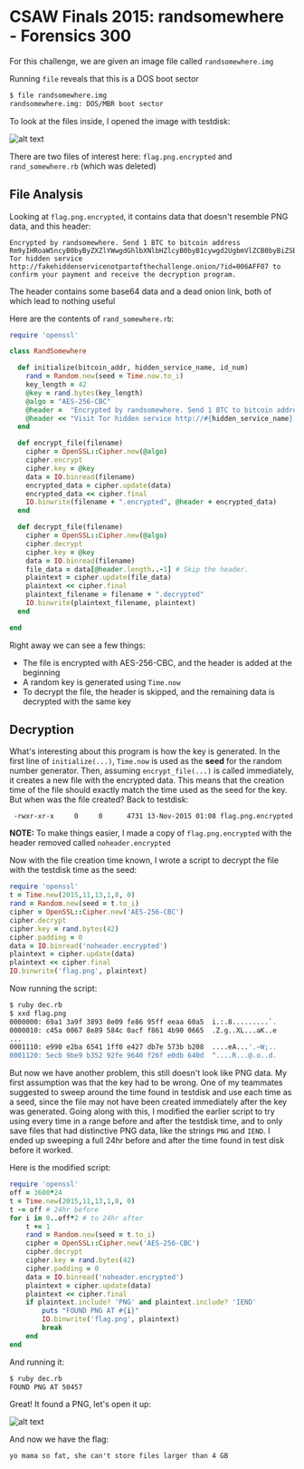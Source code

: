 # CSAW Finals 2015: randsomewhere - Forensics 300

For this challenge, we are given an image file called `randsomewhere.img`

Running `file` reveals that this is a DOS boot sector

```bash
$ file randsomewhere.img 
randsomewhere.img: DOS/MBR boot sector
```

To look at the files inside, I opened the image with testdisk:

![alt text](https://raw.githubusercontent.com/kareemroks101/CTF-Writeups/master/CSAW%2015%20Finals/for300%20-%20randsomewhere/testdisk.png "Testdisk Output")

There are two files of interest here: `flag.png.encrypted` and `rand_somewhere.rb` (which was deleted)

## File Analysis

Looking at `flag.png.encrypted`, it contains data that doesn't resemble PNG data, and this header:

```
Encrypted by randsomewhere. Send 1 BTC to bitcoin address Rm9yIHRoaW5ncyB0byByZXZlYWwgdGhlbXNlbHZlcyB0byB1cywgd2UgbmVlZCB0byBiZSByZWFkeSB0byBhYmFuZG9uIG91ciB2aWV3cyBhYm91dCB0aGVtLg==Visit Tor hidden service http://fakehiddenservicenotpartofthechallenge.onion/?id=006AFF07 to confirm your payment and receive the decryption program.
```

The header contains some base64 data and a dead onion link, both of which lead to nothing useful

Here are the contents of `rand_somewhere.rb`:

```ruby
require 'openssl'

class RandSomewhere

  def initialize(bitcoin_addr, hidden_service_name, id_num)
  	rand = Random.new(seed = Time.now.to_i)
    key_length = 42
    @key = rand.bytes(key_length)
    @algo = "AES-256-CBC"
    @header =  "Encrypted by randsomewhere. Send 1 BTC to bitcoin address #{bitcoin_addr}"
    @header << "Visit Tor hidden service http://#{hidden_service_name}.onion/?id=#{id_num} to confirm your payment and receive the decryption program."
  end

  def encrypt_file(filename)
    cipher = OpenSSL::Cipher.new(@algo)
    cipher.encrypt
    cipher.key = @key
    data = IO.binread(filename)  
    encrypted_data = cipher.update(data)
    encrypted_data << cipher.final
    IO.binwrite(filename + ".encrypted", @header + encrypted_data)
  end

  def decrypt_file(filename)
    cipher = OpenSSL::Cipher.new(@algo)
    cipher.decrypt
    cipher.key = @key
    data = IO.binread(filename)
    file_data = data[@header.length..-1] # Skip the header.
    plaintext = cipher.update(file_data)
    plaintext << cipher.final
    plaintext_filename = filename + ".decrypted"
    IO.binwrite(plaintext_filename, plaintext)
  end

end
```

Right away we can see a few things:
- The file is encrypted with AES-256-CBC, and the header is added at the beginning
- A random key is generated using `Time.now`
- To decrypt the file, the header is skipped, and the remaining data is decrypted with the same key

## Decryption

What's interesting about this program is how the key is generated. In the first line of `initialize(...)`, `Time.now` is used as the **seed** for the random number generator. Then, assuming `encrypt_file(...)` is called immediately, it creates a new file with the encrypted data. This means that the creation time of the file should exactly match the time used as the seed for the key. But when was the file created? Back to testdisk:

```
 -rwxr-xr-x     0     0      4731 13-Nov-2015 01:08 flag.png.encrypted
```

**NOTE:** To make things easier, I made a copy of `flag.png.encrypted` with the header removed called `noheader.encrypted`

Now with the file creation time known, I wrote a script to decrypt the file with the testdisk time as the seed:

```ruby
require 'openssl'
t = Time.new(2015,11,13,1,8, 0)
rand = Random.new(seed = t.to_i)
cipher = OpenSSL::Cipher.new('AES-256-CBC')
cipher.decrypt
cipher.key = rand.bytes(42)
cipher.padding = 0
data = IO.binread('noheader.encrypted')
plaintext = cipher.update(data)
plaintext << cipher.final
IO.binwrite('flag.png', plaintext)
```

Now running the script:

```bash
$ ruby dec.rb 
$ xxd flag.png
0000000: 69a1 3a9f 3893 8e09 fe86 95ff eeaa 60a5  i.:.8.........`.
0000010: c45a 0067 8e89 584c 0acf f861 4b90 0665  .Z.g..XL...aK..e
...
0001110: e990 e2ba 6541 1ff0 e427 db7e 573b b208  ....eA...'.~W;..
0001120: 5ecb 9be9 b352 92fe 9640 f26f e0db 640d  ^....R...@.o..d.
```

But now we have another problem, this still doesn't look like PNG data. My first assumption was that the key had to be wrong. One of my teammates suggested to sweep around the time found in testdisk and use each time as a seed, since the file may not have been created immediately after the key was generated. Going along with this, I modified the earlier script to try using every time in a range before and after the testdisk time, and to only save files that had distinctive PNG data, like the strings `PNG` and `IEND`. I ended up sweeping a full 24hr before and after the time found in test disk before it worked.

Here is the modified script:

```ruby
require 'openssl'
off = 3600*24
t = Time.new(2015,11,13,1,8, 0)
t -= off # 24hr before
for i in 0..off*2 # to 24hr after
	t += 1
	rand = Random.new(seed = t.to_i)
	cipher = OpenSSL::Cipher.new('AES-256-CBC')
	cipher.decrypt
	cipher.key = rand.bytes(42)
	cipher.padding = 0
	data = IO.binread('noheader.encrypted')
	plaintext = cipher.update(data)
	plaintext << cipher.final
	if plaintext.include? 'PNG' and plaintext.include? 'IEND'
		puts "FOUND PNG AT #{i}"
		IO.binwrite('flag.png', plaintext)
		break
	end
end
```

And running it:

```bash
$ ruby dec.rb 
FOUND PNG AT 50457
```

Great! It found a PNG, let's open it up:

![alt text](https://raw.githubusercontent.com/kareemroks101/CTF-Writeups/master/CSAW%2015%20Finals/for300%20-%20randsomewhere/flag.png "flag.png")

And now we have the flag:

```
yo mama so fat, she can't store files larger than 4 GB
```
